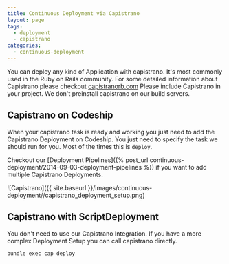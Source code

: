 ```yaml
---
title: Continuous Deployment via Capistrano
layout: page
tags:
  - deployment
  - capistrano
categories:
  - continuous-deployment
---
```

You can deploy any kind of Application with capistrano.
It's most commonly used in the Ruby on Rails community.
For some detailed information about Capistrano please checkout [capistranorb.com](http://capistranorb.com)
Please include Capistrano in your project. We don't preinstall capistrano on our build servers.

## Capistrano on Codeship

When your capistrano task is ready and working you just need to add the Capistrano Deployment on Codeship.
You just need to specify the task we should run for you. Most of the times this is `deploy`.

Checkout our [Deployment Pipelines]({% post_url continuous-deployment/2014-09-03-deployment-pipelines %}) if you want to add multiple Capistrano Deployments.

![Capistrano]({{ site.baseurl }}/images/continuous-deployment//capistrano_deployment_setup.png)

## Capistrano with ScriptDeployment

You don't need to use our Capistrano Integration. If you have a more complex Deployment Setup you can call capistrano directly.

~~~shell
bundle exec cap deploy
~~~
